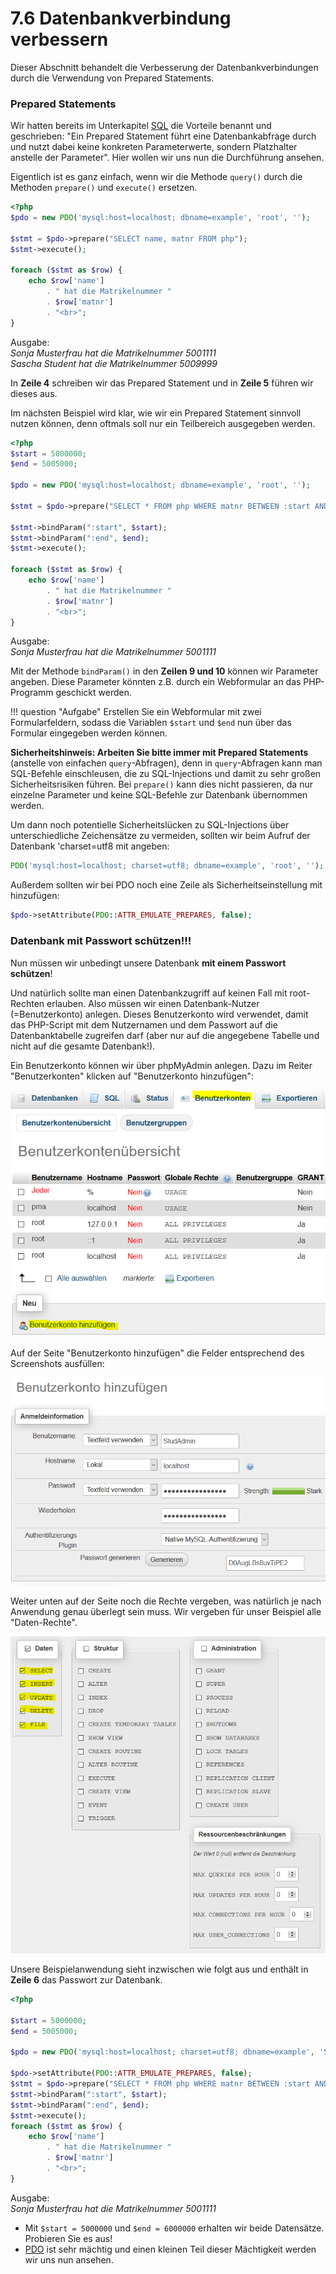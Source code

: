 # 7.6 Datenbankverbindung verbessern

Dieser Abschnitt behandelt die Verbesserung der Datenbankverbindungen durch die Verwendung von Prepared Statements.

### Prepared Statements

Wir hatten bereits im Unterkapitel [SQL](./7.2SQL.md) die Vorteile benannt und geschrieben: "Ein Prepared Statement führt eine Datenbankabfrage durch und nutzt dabei keine konkreten Parameterwerte, sondern Platzhalter anstelle der Parameter". Hier wollen wir uns nun die Durchführung ansehen.

Eigentlich ist es ganz einfach, wenn wir die Methode `query()` durch die Methoden `prepare()` und `execute()` ersetzen.


```php linenums="1"
<?php
$pdo = new PDO('mysql:host=localhost; dbname=example', 'root', '');

$stmt = $pdo->prepare("SELECT name, matnr FROM php");
$stmt->execute();

foreach ($stmt as $row) {
    echo $row['name']
        . " hat die Matrikelnummer "
        . $row['matnr']
        . "<br>";
}
```

Ausgabe:<br>
*Sonja Musterfrau hat die Matrikelnummer 5001111*<br>
*Sascha Student hat die Matrikelnummer 5009999*

In **Zeile 4** schreiben wir das Prepared Statement und in **Zeile 5** führen wir dieses aus.

Im nächsten Beispiel wird klar, wie wir ein Prepared Statement sinnvoll nutzen können, denn oftmals soll nur ein Teilbereich ausgegeben werden.

```php linenums="1"
<?php
$start = 5000000;
$end = 5005000;

$pdo = new PDO('mysql:host=localhost; dbname=example', 'root', '');

$stmt = $pdo->prepare("SELECT * FROM php WHERE matnr BETWEEN :start AND :end");

$stmt->bindParam(":start", $start);
$stmt->bindParam(":end", $end);
$stmt->execute();

foreach ($stmt as $row) {
    echo $row['name']
        . " hat die Matrikelnummer "
        . $row['matnr']
        . "<br>";
}
```

Ausgabe:<br>
*Sonja Musterfrau hat die Matrikelnummer 5001111*

Mit der Methode `bindParam()` in den **Zeilen 9 und 10** können wir Parameter angeben. Diese Parameter könnten z.B. durch ein Webformular an das PHP-Programm geschickt werden.

!!! question "Aufgabe"
    Erstellen Sie ein Webformular mit zwei Formularfeldern, sodass die Variablen `$start` und `$end` nun über das Formular eingegeben werden können.

**Sicherheitshinweis: Arbeiten Sie bitte immer mit Prepared Statements** (anstelle von einfachen `query`-Abfragen), denn in `query`-Abfragen kann man SQL-Befehle einschleusen, die zu SQL-Injections und damit zu sehr großen Sicherheitsrisiken führen. Bei `prepare()` kann dies nicht passieren, da nur einzelne Parameter und keine SQL-Befehle zur Datenbank übernommen werden.

Um dann noch potentielle Sicherheitslücken zu SQL-Injections über unterschiedliche Zeichensätze zu vermeiden, sollten wir beim Aufruf der Datenbank 'charset=utf8 mit angeben:

```php
PDO('mysql:host=localhost; charset=utf8; dbname=example', 'root', '');
```

Außerdem sollten wir bei PDO noch eine Zeile als Sicherheitseinstellung mit hinzufügen:

```php
$pdo->setAttribute(PDO::ATTR_EMULATE_PREPARES, false);
```

### Datenbank mit Passwort schützen!!!

Nun müssen wir unbedingt unsere Datenbank **mit einem Passwort schützen**!

Und natürlich sollte man einen Datenbankzugriff auf keinen Fall mit root-Rechten erlauben. Also müssen wir einen Datenbank-Nutzer (=Benutzerkonto) anlegen. Dieses Benutzerkonto wird verwendet, damit das PHP-Script mit dem Nutzernamen und dem Passwort auf die Datenbanktabelle zugreifen darf (aber nur auf die angegebene Tabelle und nicht auf die gesamte Datenbank!).

Ein Benutzerkonto können wir über phpMyAdmin anlegen. Dazu im Reiter "Benutzerkonten" klicken auf "Benutzerkonto hinzufügen":

![Benutzerkonto über phpMyAdmin anlegen (1)](./media/Mysql-benutzer1.png)

Auf der Seite "Benutzerkonto hinzufügen" die Felder entsprechend des Screenshots ausfüllen:

![Benutzerkonto über phpMyAdmin anlegen (2)](./media/Mysql-benutzer2.png)

Weiter unten auf der Seite noch die Rechte vergeben, was natürlich je nach Anwendung genau überlegt sein muss. Wir vergeben für unser Beispiel alle "Daten-Rechte".

![Benutzerkonto über phpMyAdmin anlegen (3)](./media/Mysql-benutzer3.png)

Unsere Beispielanwendung sieht inzwischen wie folgt aus und enthält in **Zeile 6** das Passwort zur Datenbank.


```php linenums="1"
<?php

$start = 5000000;
$end = 5005000;

$pdo = new PDO('mysql:host=localhost; charset=utf8; dbname=example', 'StudAdmin', 'D0AugLBs8uvTiPE2');

$pdo->setAttribute(PDO::ATTR_EMULATE_PREPARES, false);
$stmt = $pdo->prepare("SELECT * FROM php WHERE matnr BETWEEN :start AND :end");
$stmt->bindParam(":start", $start);
$stmt->bindParam(":end", $end);
$stmt->execute();
foreach ($stmt as $row) {
    echo $row['name']
        . " hat die Matrikelnummer "
        . $row['matnr']
        . "<br>";
}
```

Ausgabe:<br>
*Sonja Musterfrau hat die Matrikelnummer 5001111*

- Mit `$start = 5000000` und `$end = 6000000` erhalten wir beide Datensätze. Probieren Sie es aus!
- [PDO](https://www.php.net/manual/de/book.pdo.php) ist sehr mächtig und einen kleinen Teil dieser Mächtigkeit werden wir uns nun ansehen.
